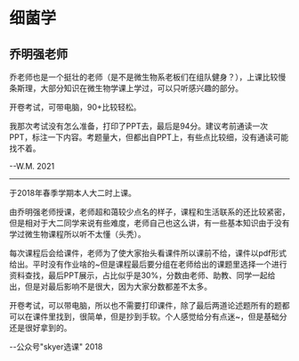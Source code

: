 # 细菌学

## 乔明强老师

乔老师也是一个挺壮的老师（是不是微生物系老板们在组队健身？），上课比较慢条斯理，大部分知识在微生物学课上学过，可以只听感兴趣的部分。

开卷考试，可带电脑，90+比较轻松。

我那次考试没有怎么准备，打印了PPT去，最后是94分。建议考前通读一次PPT，标注一下内容。考题量大，但都出自PPT上，有些点比较细，没有通读可能找不着。

--W.M. 2021

---

于2018年春季学期本人大二时上课。

由乔明强老师授课，老师超和蔼较少点名的样子，课程和生活联系的还比较紧密，但是相对于大二同学来说有些难度，老师自己也这么讲，有一些基本知识由于没有学过微生物课程所以听不太懂（头秃）。

每次课程后会给课件，老师为了使大家抬头看课件所以课前不给，课件以pdf形式给出。平时没有作业啥的~但是课程最后要分组在老师给出的课题里选择一个进行资料查找，最后PPT展示，占比似乎是30%，分数由老师、助教、同学一起给出，但是对最后影响不是很大，因为大家分数都差不太多。

开卷考试，可以带电脑，所以也不需要打印课件，除了最后两道论述题所有的题都可以在课件里找到，很简单，但是抄到手软。个人感觉给分有点迷~，但是基础分还是很好拿到的。

--公众号"skyer选课" 2018

